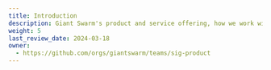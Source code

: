 ```yaml
---
title: Introduction
description: Giant Swarm's product and service offering, how we work with customers and our core principles and concepts to build a platform with you.
weight: 5
last_review_date: 2024-03-18
owner:
  - https://github.com/orgs/giantswarm/teams/sig-product
---
```


